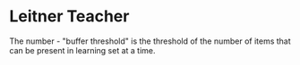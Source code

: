 # Leitner Teacher

The number - "buffer threshold" is the threshold of the number of items that can be present in learning set at a time.


